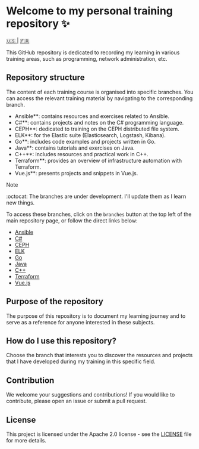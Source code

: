 # Welcome to my personal training repository ✨

[ :us: ](README.md) | [ :fr: ](README.fr.md) 


This GitHub repository is dedicated to recording my learning in various training areas, such as programming, network administration, etc.

## Repository structure

The content of each training course is organised into specific branches. You can access the relevant training material by navigating to the corresponding branch.

- Ansible**: contains resources and exercises related to Ansible.
- C#**: contains projects and notes on the C# programming language.
- CEPH**: dedicated to training on the CEPH distributed file system.
- ELK**: for the Elastic suite (Elasticsearch, Logstash, Kibana).
- Go**: includes code examples and projects written in Go.
- Java**: contains tutorials and exercises on Java.
- C++**: includes resources and practical work in C++.
- Terraform**: provides an overview of infrastructure automation with Terraform.
- Vue.js**: presents projects and snippets in Vue.js.

> [!NOTE]
> :octocat: The branches are under development. I'll update them as I learn new things.

To access these branches, click on the `branches` button at the top left of the main repository page, or follow the direct links below:

- [Ansible](https://github.com/Foufou-exe/personal-training/tree/Ansible)
- [C#](https://github.com/Foufou-exe/personal-training/tree/C#)
- [CEPH](https://github.com/Foufou-exe/personal-training/tree/CEPH)
- [ELK](https://github.com/Foufou-exe/personal-training/tree/ELK)
- [Go](https://github.com/Foufou-exe/personal-training/tree/Go)
- [Java](https://github.com/Foufou-exe/personal-training/tree/Java)
- [C++](https://github.com/Foufou-exe/personal-training/tree/C++)
- [Terraform](https://github.com/Foufou-exe/personal-training/tree/terraform)
- [Vue.js](https://github.com/Foufou-exe/personal-training/tree/vuejs3)

## Purpose of the repository

The purpose of this repository is to document my learning journey and to serve as a reference for anyone interested in these subjects.

## How do I use this repository?

Choose the branch that interests you to discover the resources and projects that I have developed during my training in this specific field.

## Contribution

We welcome your suggestions and contributions! If you would like to contribute, please open an issue or submit a pull request.

## License

This project is licensed under the Apache 2.0 license - see the [LICENSE](LICENSE) file for more details.
